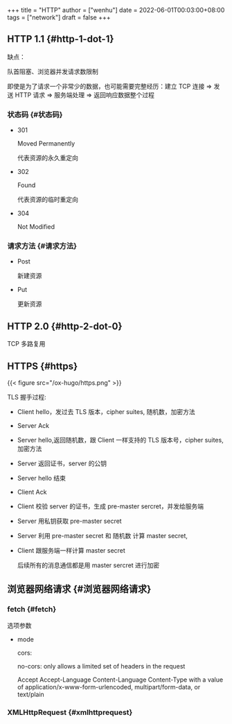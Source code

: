 +++
title = "HTTP"
author = ["wenhu"]
date = 2022-06-01T00:03:00+08:00
tags = ["network"]
draft = false
+++

## HTTP 1.1 {#http-1-dot-1}

缺点：

队首阻塞、浏览器并发请求数限制

即使是为了请求一个非常少的数据，也可能需要完整经历：建立 TCP 连接 =&gt; 发送 HTTP 请求 =&gt; 服务端处理 =&gt; 返回响应数据整个过程


### 状态码 {#状态码}

-   301

    Moved Permanently

    代表资源的永久重定向

-   302

    Found

    代表资源的临时重定向

-   304

    Not Modified


### 请求方法 {#请求方法}

-   Post

    新建资源

-   Put

    更新资源


## HTTP 2.0 {#http-2-dot-0}

TCP 多路复用


## HTTPS {#https}

{{< figure src="/ox-hugo/https.png" >}}

TLS 握手过程:

-   Client hello，发过去 TLS 版本，cipher suites, 随机数，加密方法
-   Server Ack
-   Server hello,返回随机数，跟 Client 一样支持的 TLS 版本号，cipher suites,加密方法
-   Server 返回证书，server 的公钥
-   Server hello 结束
-   Client Ack
-   Client 校验 server 的证书，生成 pre-master sercret，并发给服务端
-   Server 用私钥获取 pre-master secret
-   Server 利用 pre-master secret 和 随机数 计算 master secret,
-   Client 跟服务端一样计算 master secret

    后续所有的消息通信都是用 master sercret 进行加密


## 浏览器网络请求 {#浏览器网络请求}


### fetch {#fetch}

选项参数

-   mode

    cors:

    no-cors: only allows a limited set of headers in the request

    Accept
    Accept-Language
    Content-Language
    Content-Type with a value of application/x-www-form-urlencoded, multipart/form-data, or text/plain


### XMLHttpRequest {#xmlhttprequest}
